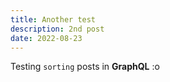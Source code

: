 ```yaml
---
title: Another test
description: 2nd post
date: 2022-08-23
---
```


Testing `sorting` posts in **GraphQL** :o
